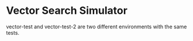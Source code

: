 # Vector Search Simulator

vector-test and vector-test-2 are two different environments with the same tests.